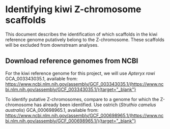 # Identifying kiwi Z-chromosome scaffolds

This document describes the identification of which scaffolds in the kiwi reference genome putatively belong to the Z-chromosome. These scaffolds will be excluded from downstream analyses.

## Download reference genomes from NCBI

For the kiwi reference genome for this project, we will use *Apteryx rowi* GCA_003343035.1, available from:
https://www.ncbi.nlm.nih.gov/assembly/GCF_003343035.1/(https://www.ncbi.nlm.nih.gov/assembly/GCF_003343035.1/){target="_blank"}

To identify putative Z-chromosomes, compare to a genome for which the Z-chromosome has already been identified. Use ostrich (*Struthio camelus australis*) GCA_000698965.1, available from:
https://www.ncbi.nlm.nih.gov/assembly/GCF_000698965.1/(https://www.ncbi.nlm.nih.gov/assembly/GCF_000698965.1/){target="_blank"}
